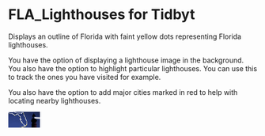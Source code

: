 # FLA_Lighthouses for Tidbyt

Displays an outline of Florida with faint yellow dots representing Florida lighthouses.

You have the option of displaying a lighthouse image in the background. You also have the option to highlight particular lighthouses. You can use this to track the ones you have visited for example.

You also have the option to add major cities marked in red to help with locating nearby lighthouses.

![FLA_Lighthouses for Tidbyt](fla_lighthouses.webp)
